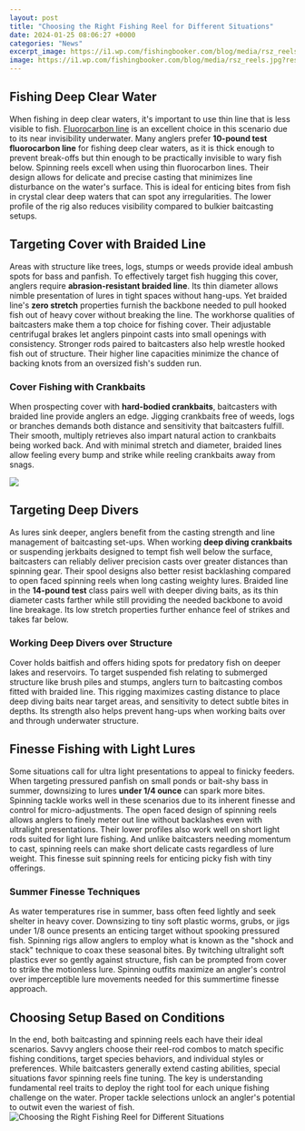 ```yaml
---
layout: post
title: "Choosing the Right Fishing Reel for Different Situations"
date: 2024-01-25 08:06:27 +0000
categories: "News"
excerpt_image: https://i1.wp.com/fishingbooker.com/blog/media/rsz_reels.jpg?resize=1500%2C1000&amp;ssl=1
image: https://i1.wp.com/fishingbooker.com/blog/media/rsz_reels.jpg?resize=1500%2C1000&amp;ssl=1
---
```


## Fishing Deep Clear Water  
When fishing in deep clear waters, it's important to use thin line that is less visible to fish. [Fluorocarbon line](https://store.fi.io.vn/chihuahua-weightlifting-funny-deadlift-men-fitness-gym-gifts-tank-top4886-t-shirt) is an excellent choice in this scenario due to its near invisibility underwater. Many anglers prefer **10-pound test fluorocarbon line** for fishing deep clear waters, as it is thick enough to prevent break-offs but thin enough to be practically invisible to wary fish below. 
Spinning reels excell when using thin fluorocarbon lines. Their design allows for delicate and precise casting that minimizes line disturbance on the water's surface. This is ideal for enticing bites from fish in crystal clear deep waters that can spot any irregularities. The lower profile of the rig also reduces visibility compared to bulkier baitcasting setups.
## Targeting Cover with Braided Line
Areas with structure like trees, logs, stumps or weeds provide ideal ambush spots for bass and panfish. To effectively target fish hugging this cover, anglers require **abrasion-resistant braided line**. Its thin diameter allows nimble presentation of lures in tight spaces without hang-ups. Yet braided line's **zero stretch** properties furnish the backbone needed to pull hooked fish out of heavy cover without breaking the line. 
The workhorse qualities of baitcasters make them a top choice for fishing cover. Their adjustable centrifugal brakes let anglers pinpoint casts into small openings with consistency. Stronger rods paired to baitcasters also help wrestle hooked fish out of structure. Their higher line capacities minimize the chance of backing knots from an oversized fish's sudden run.
### Cover Fishing with Crankbaits
When prospecting cover with **hard-bodied crankbaits**, baitcasters with braided line provide anglers an edge. Jigging crankbaits free of weeds, logs or branches demands both distance and sensitivity that baitcasters fulfill. Their smooth, multiply retrieves also impart natural action to crankbaits being worked back. And with minimal stretch and diameter, braided lines allow feeling every bump and strike while reeling crankbaits away from snags.

![](https://fishrook.com/wp-content/uploads/2021/04/AS3I5759-1536x1024.jpg)
## Targeting Deep Divers 
As lures sink deeper, anglers benefit from the casting strength and line management of baitcasting set-ups. When working **deep diving crankbaits** or suspending jerkbaits designed to tempt fish well below the surface, baitcasters can reliably deliver precision casts over greater distances than spinning gear.
Their spool designs also better resist backlashing compared to open faced spinning reels when long casting weighty lures. Braided line in the **14-pound test** class pairs well with deeper diving baits, as its thin diameter casts farther while still providing the needed backbone to avoid line breakage. Its low stretch properties further enhance feel of strikes and takes far below.
### Working Deep Divers over Structure
Cover holds baitfish and offers hiding spots for predatory fish on deeper lakes and reservoirs. To target suspended fish relating to submerged structure like brush piles and stumps, anglers turn to baitcasting combos fitted with braided line. This rigging maximizes casting distance to place deep diving baits near target areas, and sensitivity to detect subtle bites in depths. Its strength also helps prevent hang-ups when working baits over and through underwater structure.
## Finesse Fishing with Light Lures 
Some situations call for ultra light presentations to appeal to finicky feeders. When targeting pressured panfish on small ponds or bait-shy bass in summer, downsizing to lures **under 1/4 ounce** can spark more bites. Spinning tackle works well in these scenarios due to its inherent finesse and control for micro-adjustments.
The open faced design of spinning reels allows anglers to finely meter out line without backlashes even with ultralight presentations. Their lower profiles also work well on short light rods suited for light lure fishing. And unlike baitcasters needing momentum to cast, spinning reels can make short delicate casts regardless of lure weight. This finesse suit spinning reels for enticing picky fish with tiny offerings.
### Summer Finesse Techniques  
As water temperatures rise in summer, bass often feed lightly and seek shelter in heavy cover. Downsizing to tiny soft plastic worms, grubs, or jigs under 1/8 ounce presents an enticing target without spooking pressured fish. 
Spinning rigs allow anglers to employ what is known as the "shock and stack" technique to coax these seasonal bites. By twitching ultralight soft plastics ever so gently against structure, fish can be prompted from cover to strike the motionless lure. Spinning outfits maximize an angler's control over imperceptible lure movements needed for this summertime finesse approach.
## Choosing Setup Based on Conditions
In the end, both baitcasting and spinning reels each have their ideal scenarios. Savvy anglers choose their reel-rod combos to match specific fishing conditions, target species behaviors, and individual styles or preferences. While baitcasters generally extend casting abilities, special situations favor spinning reels fine tuning. The key is understanding fundamental reel traits to deploy the right tool for each unique fishing challenge on the water. Proper tackle selections unlock an angler's potential to outwit even the wariest of fish.
![Choosing the Right Fishing Reel for Different Situations](https://i1.wp.com/fishingbooker.com/blog/media/rsz_reels.jpg?resize=1500%2C1000&amp;ssl=1)